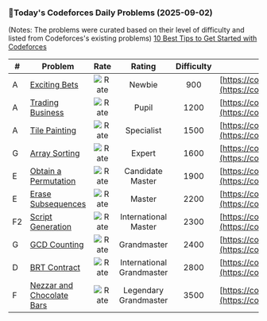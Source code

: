 ### 🌟Today's Codeforces Daily Problems (2025-09-02)
(Notes: The problems were curated based on their level of difficulty and listed from Codeforces's existing problems)
[10 Best Tips to Get Started with Codeforces](https://github.com/ika9810/Codeforces-Daily-Problems/blob/main/10%20Best%20Tips%20to%20Get%20Started%20with%20Codeforces.md)

| # | Problem | Rate| Rating | Difficulty | Contest |
|---| ----- | :--------: | :----------: | :----------: | ---------- |
|A|[Exciting Bets](https://codeforces.com/contest/1543/problem/A)|![Rate](https://img.shields.io/badge/Newbie-900-lightgrey)|Newbie|900|[https://codeforces.com/contest/1543](https://codeforces.com/contest/1543)|
|A|[Trading Business](https://codeforces.com/contest/176/problem/A)|![Rate](https://img.shields.io/badge/Pupil-1200-brightgreen)|Pupil|1200|[https://codeforces.com/contest/176](https://codeforces.com/contest/176)|
|A|[Tile Painting](https://codeforces.com/contest/1242/problem/A)|![Rate](https://img.shields.io/badge/Specialist-1500-9cf)|Specialist|1500|[https://codeforces.com/contest/1242](https://codeforces.com/contest/1242)|
|G|[Array Sorting](https://codeforces.com/contest/188/problem/G)|![Rate](https://img.shields.io/badge/Expert-1600-blue)|Expert|1600|[https://codeforces.com/contest/188](https://codeforces.com/contest/188)|
|E|[Obtain a Permutation](https://codeforces.com/contest/1294/problem/E)|![Rate](https://img.shields.io/badge/Candidate%20Master-1900-blueviolet)|Candidate Master|1900|[https://codeforces.com/contest/1294](https://codeforces.com/contest/1294)|
|E|[Erase Subsequences](https://codeforces.com/contest/1303/problem/E)|![Rate](https://img.shields.io/badge/Master-2200-orange)|Master|2200|[https://codeforces.com/contest/1303](https://codeforces.com/contest/1303)|
|F2|[Script Generation](https://codeforces.com/contest/177/problem/F2)|![Rate](https://img.shields.io/badge/International%20Master-2300-orange)|International Master|2300|[https://codeforces.com/contest/177](https://codeforces.com/contest/177)|
|G|[GCD Counting](https://codeforces.com/contest/990/problem/G)|![Rate](https://img.shields.io/badge/Grandmaster-2400-red)|Grandmaster|2400|[https://codeforces.com/contest/990](https://codeforces.com/contest/990)|
|D|[BRT Contract ](https://codeforces.com/contest/187/problem/D)|![Rate](https://img.shields.io/badge/International%20Grandmaster-2800-red)|International Grandmaster|2800|[https://codeforces.com/contest/187](https://codeforces.com/contest/187)|
|F|[Nezzar and Chocolate Bars](https://codeforces.com/contest/1477/problem/F)|![Rate](https://img.shields.io/badge/Legendary%20Grandmaster-3500-red)|Legendary Grandmaster|3500|[https://codeforces.com/contest/1477](https://codeforces.com/contest/1477)|
